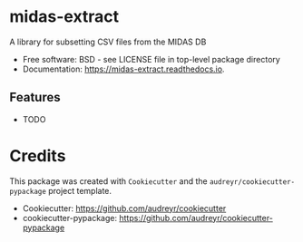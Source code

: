 # midas-extract

A library for subsetting CSV files from the MIDAS DB


* Free software: BSD - see LICENSE file in top-level package directory
* Documentation: https://midas-extract.readthedocs.io.


## Features

* TODO

# Credits

This package was created with `Cookiecutter` and the `audreyr/cookiecutter-pypackage` project template.

 * Cookiecutter: https://github.com/audreyr/cookiecutter
 * cookiecutter-pypackage: https://github.com/audreyr/cookiecutter-pypackage
